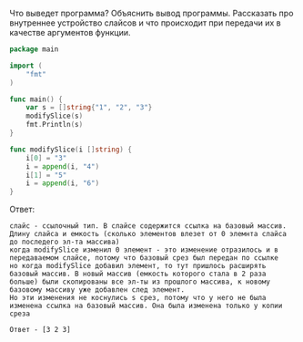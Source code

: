 Что выведет программа? Объяснить вывод программы. Рассказать про внутреннее устройство слайсов и что происходит при передачи их в качестве аргументов функции.

```go
package main

import (
	"fmt"
)

func main() {
	var s = []string{"1", "2", "3"}
	modifySlice(s)
	fmt.Println(s)
}

func modifySlice(i []string) {
	i[0] = "3"
	i = append(i, "4")
	i[1] = "5"
	i = append(i, "6")
}
```

Ответ:
```
слайс - ссылочный тип. В слайсе содержится ссылка на базовый массив. Длину слайса и емкость (сколько элементов влезет от 0 элемнта слайса до последего эл-та массива)
когда modifySlice изменил 0 элемент - это изменение отразилось и в передаваемом слайсе, потому что базовый срез был передан по ссылке
но когда modifySlice добавил элемент, то тут пришлось расширять базовый массив. В новый массив (емкость которого стала в 2 раза больше) были скопированы все эл-ты из прошлого массива, к новому базовому массиву уже добавлен след элемент.
Но эти изменения не коснулись s срез, потому что у него не была изменена ссылка на базовый массив. Она была изменена только у копии среза

Ответ - [3 2 3]
```
